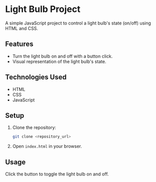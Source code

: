 # Light Bulb Project

A simple JavaScript project to control a light bulb's state (on/off) using HTML and CSS.

## Features

- Turn the light bulb on and off with a button click.
- Visual representation of the light bulb's state.

## Technologies Used

- HTML
- CSS
- JavaScript

## Setup

1. Clone the repository:

   ```bash
   git clone <repository_url>
   ```

2. Open `index.html` in your browser.

## Usage

Click the button to toggle the light bulb on and off.

```

```
